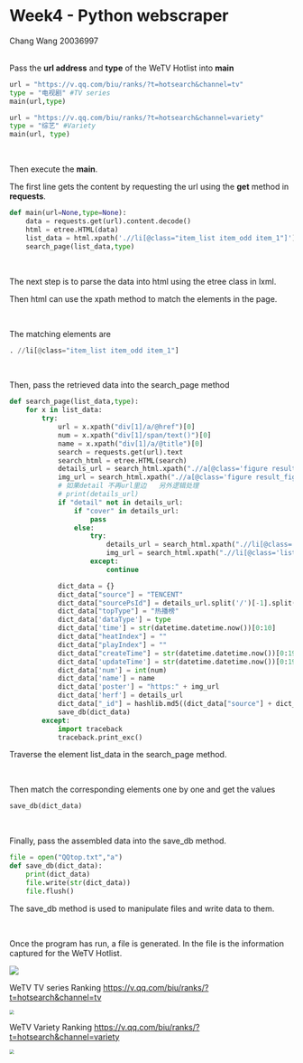 # Week4 - Python webscraper

Chang Wang 20036997
<br />
<br />

Pass the **url address** and **type** of the WeTV Hotlist into **main**

```python
url = "https://v.qq.com/biu/ranks/?t=hotsearch&channel=tv"
type = "电视剧" #TV series
main(url,type)

url = "https://v.qq.com/biu/ranks/?t=hotsearch&channel=variety"
type = "综艺" #Variety
main(url, type)
```

<br />

Then execute the **main**.

The first line gets the content by requesting the url using the **get** method in **requests**.

```python
def main(url=None,type=None):
    data = requests.get(url).content.decode()
    html = etree.HTML(data)
    list_data = html.xpath('.//li[@class="item_list item_odd item_1"]')
    search_page(list_data,type)
```

<br />

The next step is to parse the data into html using the etree class in lxml.

Then html can use the xpath method to match the elements in the page.

<br />

The matching elements are

```python
. //li[@class="item_list item_odd item_1"]
```

<br />

Then, pass the retrieved data into the search_page method

```python
def search_page(list_data,type):
    for x in list_data:
        try:
            url = x.xpath("div[1]/a/@href")[0]
            num = x.xpath("div[1]/span/text()")[0]
            name = x.xpath("div[1]/a/@title")[0]
            search = requests.get(url).text
            search_html = etree.HTML(search)
            details_url = search_html.xpath(".//a[@class='figure result_figure']/@href")[0]
            img_url = search_html.xpath(".//a[@class='figure result_figure']/img/@src")[0]
            # 如果detail 不再url里边   另外逻辑处理
            # print(details_url)
            if "detail" not in details_url:
                if "cover" in details_url:
                    pass
                else:
                    try:
                        details_url = search_html.xpath(".//li[@class='list_item']/a/@href")[0]
                        img_url = search_html.xpath(".//li[@class='list_item']/a/img/@src")[0]
                    except:
                        continue

            dict_data = {}
            dict_data["source"] = "TENCENT"
            dict_data["sourcePsId"] = details_url.split('/')[-1].split(".")[0] + "_TENCENT"
            dict_data["topType"] = "热播榜"
            dict_data['dataType'] = type
            dict_data['time'] = str(datetime.datetime.now())[0:10]
            dict_data["heatIndex"] = ""
            dict_data["playIndex"] = ""
            dict_data["createTime"] = str(datetime.datetime.now())[0:19]
            dict_data['updateTime'] = str(datetime.datetime.now())[0:19]
            dict_data['num'] = int(num)
            dict_data['name'] = name
            dict_data['poster'] = "https:" + img_url
            dict_data['herf'] = details_url
            dict_data["_id"] = hashlib.md5((dict_data["source"] + dict_data["topType"] + dict_data['name'] + dict_data['time']).encode()).hexdigest()
            save_db(dict_data)
        except:
            import traceback
            traceback.print_exc()
```

Traverse the element list_data in the search_page method.

<br />

Then match the corresponding elements one by one and get the values

```python
save_db(dict_data)
```

<br />

Finally, pass the assembled data into the save_db method.

```python
file = open("QQtop.txt","a")
def save_db(dict_data):
    print(dict_data)
    file.write(str(dict_data))
    file.flush()
```

The save_db method is used to manipulate files and write data to them.

<br />

Once the program has run, a file is generated. In the file is the information captured for the WeTV Hotlist.

![](https://static.wixstatic.com/media/27541e_ab37a6414c184a17a6b367cb899fb7a1~mv2.png/v1/fill/w_1480,h_872,al_c,q_90,usm_0.66_1.00_0.01/27541e_ab37a6414c184a17a6b367cb899fb7a1~mv2.webp)

WeTV TV series Ranking
https://v.qq.com/biu/ranks/?t=hotsearch&channel=tv 

<img src="https://static.wixstatic.com/media/27541e_2152ad2683a7414090a5c8a507a994ad~mv2.jpg/v1/fill/w_1480,h_1767,al_c,q_90,usm_0.66_1.00_0.01/27541e_2152ad2683a7414090a5c8a507a994ad~mv2.webp" style="zoom: 50%;" />

<br />

WeTV Variety Ranking
https://v.qq.com/biu/ranks/?t=hotsearch&channel=variety 

<img src="https://static.wixstatic.com/media/27541e_9d7f51bca33540039a85e3cb612727bb~mv2.jpg/v1/fill/w_1480,h_1764,al_c,q_90,usm_0.66_1.00_0.01/27541e_9d7f51bca33540039a85e3cb612727bb~mv2.webp" style="zoom: 50%;" />
<br />

